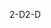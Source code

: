 <span data-ttu-id="ac7ca-101">2-D</span><span class="sxs-lookup"><span data-stu-id="ac7ca-101">2-D</span></span>